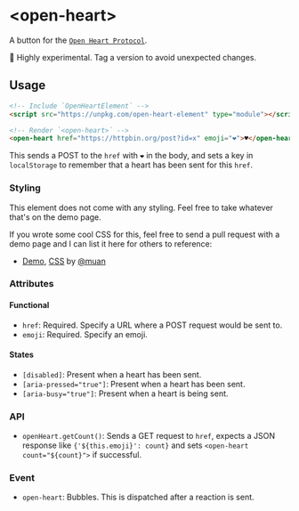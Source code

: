 # &lt;open-heart&gt;

A button for the [`Open Heart Protocol`](https://github.com/mochokidae/OpenHeart).

🚧 Highly experimental. Tag a version to avoid unexpected changes.

## Usage

```html
<!-- Include `OpenHeartElement` -->
<script src="https://unpkg.com/open-heart-element" type="module"></script>

<!-- Render `<open-heart>` -->
<open-heart href="https://httpbin.org/post?id=x" emoji="❤️">♥</open-heart>
```

This sends a POST to the `href` with `❤️` in the body, and sets a key in `localStorage` to remember that a heart has been sent for this `href`.

### Styling

This element does not come with any styling. Feel free to take whatever that's on the demo page.

If you wrote some cool CSS for this, feel free to send a pull request with a demo page and I can list it here for others to reference:

- [Demo](https://muan.github.io/open-heart-element/), [CSS](/demo.css) by [@muan](https://github.com/muan)

### Attributes

#### Functional

- `href`: Required. Specify a URL where a POST request would be sent to.
- `emoji`: Required. Specify an emoji.

#### States
- `[disabled]`: Present when a heart has been sent.
- `[aria-pressed="true"]`: Present when a heart has been sent.
- `[aria-busy="true"]`: Present when a heart is being sent.

### API

- `openHeart.getCount()`: Sends a GET request to `href`, expects a JSON response like `{'${this.emoji}': count}` and sets `<open-heart count="${count}">` if successful.

### Event

- `open-heart`: Bubbles. This is dispatched after a reaction is sent.
